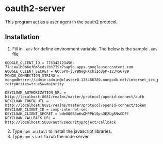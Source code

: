 # oauth2-server

This program act as a user agent in the oauth2 protocol. 

## Installation 

1. Fill in `.env` for define environment variable. The below is the sample `.env` file

```
GOOGLE_CLIENT_ID = 776342123456-77njualb0b6of6m5cdsibh779r7sap5o.apps.googleusercontent.com
GOOGLE_CLIENT_SECRET = GOCSPX-j5YBNogHXKbi1dOpP-123456789
MONGO_CONNECTION_STRING = mongodb+srv://admin:admin@cluster0.123456789.mongodb.net/internet_sec_project?retryWrites=true&w=majority

KEYCLOAK_AUTHORIZATION_URL = http://localhost:8081/realms/master/protocol/openid-connect/auth
KEYCLOAK_TOKEN_UTL = http://localhost:8081/realms/master/protocol/openid-connect/token
KEYCLOAK_CLIENT_ID = comp-internet-sec
KEYCLOAK_CLIENT_SECRET = bdeOQGB3n6sQMPPbl0pnQEZUgRNsCDFf
KEYCLOAK_CALLBACK_URL = http://localhost:5000/auth/securityproject/callback
```

2. Type `npm install` to install the javascript libraries.
3. Type `npm start` to run the node server. 